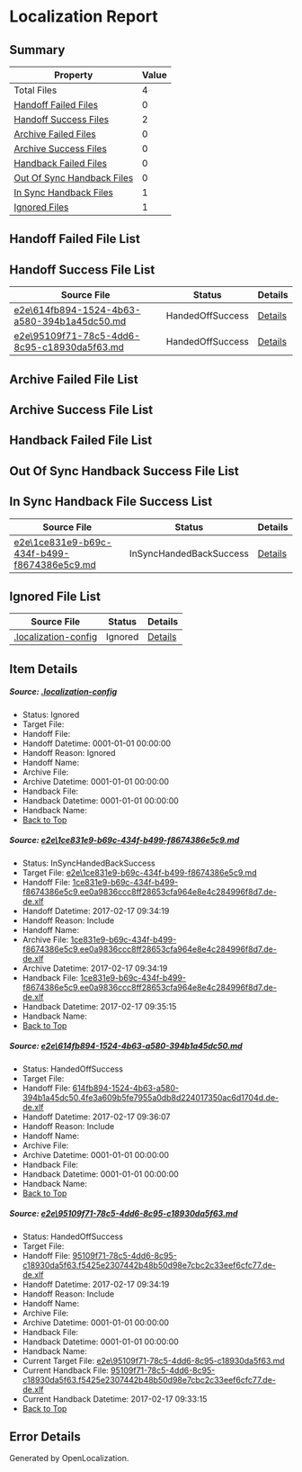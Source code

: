 # <a name='report-top'></a> Localization Report

## Summary
 Property | Value 
 -------- | ----- 
 Total Files | 4
[ Handoff Failed Files ](#handoff-failed-list)| 0
[ Handoff Success Files ](#handoff-success-list)| 2
[ Archive Failed Files ](#archive-failed-list)| 0
[ Archive Success Files ](#archive-success-list)| 0
[ Handback Failed Files ](#handback-failed-list)| 0
[ Out Of Sync Handback Files ](#outofsync-handback-success-list)| 0
[ In Sync Handback Files ](#insync-handback-success-list)| 1
[ Ignored Files ](#ignored-list)| 1

## <a name='handoff-failed-list'></a> Handoff Failed File List

## <a name='handoff-success-list'></a> Handoff Success File List
 Source File | Status | Details 
 ----------- | ------ | ------- 
 [e2e\614fb894-1524-4b63-a580-394b1a45dc50.md](https://github.com/OpenLocalizationTestOrg/ol-test0/blob/f4628176429fc25ef3f5c5e2690b4744eb70185c/e2e/614fb894-1524-4b63-a580-394b1a45dc50.md) | HandedOffSuccess | [Details](#29f243c0b457b47637836f96cc10adb70b29ea642)
 [e2e\95109f71-78c5-4dd6-8c95-c18930da5f63.md](https://github.com/OpenLocalizationTestOrg/ol-test0/blob/8ea793686916e4eef8759fec6daf5fbf19239cc9/e2e/95109f71-78c5-4dd6-8c95-c18930da5f63.md) | HandedOffSuccess | [Details](#6667d3ea4ed9670167e17f98c9da433e104f42f33)

## <a name='archive-failed-list'></a> Archive Failed File List

## <a name='archive-success-list'></a> Archive Success File List

## <a name='handback-failed-list'></a> Handback Failed File List

## <a name='outofsync-handback-success-list'></a> Out Of Sync Handback Success File List

## <a name='insync-handback-success-list'></a> In Sync Handback File Success List
 Source File | Status | Details 
 ----------- | ------ | ------- 
 [e2e\1ce831e9-b69c-434f-b499-f8674386e5c9.md](https://github.com/OpenLocalizationTestOrg/ol-test0/blob/8ea793686916e4eef8759fec6daf5fbf19239cc9/e2e/1ce831e9-b69c-434f-b499-f8674386e5c9.md) | InSyncHandedBackSuccess | [Details](#052b1c9db73d6764f5d0f95a79acc0b9d5fdbf451)

## <a name='ignored-list'></a> Ignored File List
 Source File | Status | Details 
 ----------- | ------ | ------- 
 [.localization-config](https://github.com/OpenLocalizationTestOrg/ol-test0/blob/f4628176429fc25ef3f5c5e2690b4744eb70185c/.localization-config) | Ignored | [Details](#cb0632cf59c1387fc1742bfb9fa3c47f87e2e5c90)

## Item Details
##### <a name='cb0632cf59c1387fc1742bfb9fa3c47f87e2e5c90'></a> Source: [.localization-config](https://github.com/OpenLocalizationTestOrg/ol-test0/blob/f4628176429fc25ef3f5c5e2690b4744eb70185c/.localization-config)
* Status: Ignored
* Target File: 
* Handoff File: 
* Handoff Datetime: 0001-01-01 00:00:00
* Handoff Reason: Ignored
* Handoff Name: 
* Archive File: 
* Archive Datetime: 0001-01-01 00:00:00
* Handback File: 
* Handback Datetime: 0001-01-01 00:00:00
* Handback Name: 
* [Back to Top](#report-top)

##### <a name='052b1c9db73d6764f5d0f95a79acc0b9d5fdbf451'></a> Source: [e2e\1ce831e9-b69c-434f-b499-f8674386e5c9.md](https://github.com/OpenLocalizationTestOrg/ol-test0/blob/8ea793686916e4eef8759fec6daf5fbf19239cc9/e2e/1ce831e9-b69c-434f-b499-f8674386e5c9.md)
* Status: InSyncHandedBackSuccess
* Target File: [e2e\1ce831e9-b69c-434f-b499-f8674386e5c9.md](https://github.com/OpenLocalizationTestOrg/ol-test4-dede/blob/3b4b8966534f54055d97538a0afe922f0f9eca2b/e2e/1ce831e9-b69c-434f-b499-f8674386e5c9.md)
* Handoff File: [1ce831e9-b69c-434f-b499-f8674386e5c9.ee0a9836ccc8ff28653cfa964e8e4c284996f8d7.de-de.xlf](https://github.com/OpenLocalizationTestOrg/ol-test4-handoff/blob/8820787dcc3e7f1246760fdc47999cb4fa84fa84/ol-handoff/OpenLocalizationTestOrg/ol-test4-dede/xinjiang/ht/1ce831e9-b69c-434f-b499-f8674386e5c9.ee0a9836ccc8ff28653cfa964e8e4c284996f8d7.de-de.xlf)
* Handoff Datetime: 2017-02-17 09:34:19
* Handoff Reason: Include
* Handoff Name: 
* Archive File: [1ce831e9-b69c-434f-b499-f8674386e5c9.ee0a9836ccc8ff28653cfa964e8e4c284996f8d7.de-de.xlf](https://github.com/OpenLocalizationTestOrg/ol-test4-handoff/blob/3775bac85850aa72646c336c7d4eebb5889db1c1/ol-archive/OpenLocalizationTestOrg/ol-test4-dede/xinjiang/ht/1ce831e9-b69c-434f-b499-f8674386e5c9.ee0a9836ccc8ff28653cfa964e8e4c284996f8d7.de-de.xlf)
* Archive Datetime: 2017-02-17 09:34:19
* Handback File: [1ce831e9-b69c-434f-b499-f8674386e5c9.ee0a9836ccc8ff28653cfa964e8e4c284996f8d7.de-de.xlf](https://github.com/OpenLocalizationTestOrg/ol-test4-handback/blob/f108a845ea81f04957cc41c7ff4fb81742b4b499/ol-handback/OpenLocalizationTestOrg/ol-test4-dede/xinjiang/ht/1ce831e9-b69c-434f-b499-f8674386e5c9.ee0a9836ccc8ff28653cfa964e8e4c284996f8d7.de-de.xlf)
* Handback Datetime: 2017-02-17 09:35:15
* Handback Name: 
* [Back to Top](#report-top)

##### <a name='29f243c0b457b47637836f96cc10adb70b29ea642'></a> Source: [e2e\614fb894-1524-4b63-a580-394b1a45dc50.md](https://github.com/OpenLocalizationTestOrg/ol-test0/blob/f4628176429fc25ef3f5c5e2690b4744eb70185c/e2e/614fb894-1524-4b63-a580-394b1a45dc50.md)
* Status: HandedOffSuccess
* Target File: 
* Handoff File: [614fb894-1524-4b63-a580-394b1a45dc50.4fe3a609b5fe7955a0db8d224017350ac6d1704d.de-de.xlf](https://github.com/OpenLocalizationTestOrg/ol-test4-handoff/blob/27b4932882065520185aa2a54e52b1a2be14be7a/ol-handoff/OpenLocalizationTestOrg/ol-test4-dede/xinjiang/ht/614fb894-1524-4b63-a580-394b1a45dc50.4fe3a609b5fe7955a0db8d224017350ac6d1704d.de-de.xlf)
* Handoff Datetime: 2017-02-17 09:36:07
* Handoff Reason: Include
* Handoff Name: 
* Archive File: 
* Archive Datetime: 0001-01-01 00:00:00
* Handback File: 
* Handback Datetime: 0001-01-01 00:00:00
* Handback Name: 
* [Back to Top](#report-top)

##### <a name='6667d3ea4ed9670167e17f98c9da433e104f42f33'></a> Source: [e2e\95109f71-78c5-4dd6-8c95-c18930da5f63.md](https://github.com/OpenLocalizationTestOrg/ol-test0/blob/8ea793686916e4eef8759fec6daf5fbf19239cc9/e2e/95109f71-78c5-4dd6-8c95-c18930da5f63.md)
* Status: HandedOffSuccess
* Target File: 
* Handoff File: [95109f71-78c5-4dd6-8c95-c18930da5f63.f5425e2307442b48b50d98e7cbc2c33eef6cfc77.de-de.xlf](https://github.com/OpenLocalizationTestOrg/ol-test4-handoff/blob/8820787dcc3e7f1246760fdc47999cb4fa84fa84/ol-handoff/OpenLocalizationTestOrg/ol-test4-dede/xinjiang/ht/95109f71-78c5-4dd6-8c95-c18930da5f63.f5425e2307442b48b50d98e7cbc2c33eef6cfc77.de-de.xlf)
* Handoff Datetime: 2017-02-17 09:34:19
* Handoff Reason: Include
* Handoff Name: 
* Archive File: 
* Archive Datetime: 0001-01-01 00:00:00
* Handback File: 
* Handback Datetime: 0001-01-01 00:00:00
* Handback Name: 
* Current Target File: [e2e\95109f71-78c5-4dd6-8c95-c18930da5f63.md](https://github.com/OpenLocalizationTestOrg/ol-test4-dede/blob/3871028e267d12e11d734886f2208eb4c72e380b/e2e/95109f71-78c5-4dd6-8c95-c18930da5f63.md)
* Current Handback File: [95109f71-78c5-4dd6-8c95-c18930da5f63.f5425e2307442b48b50d98e7cbc2c33eef6cfc77.de-de.xlf](https://github.com/OpenLocalizationTestOrg/ol-test4-handback/blob/b4b1138c11f054d82ee92e3541ac806ee20e0849/ol-handback/OpenLocalizationTestOrg/ol-test4-dede/xinjiang/ht/95109f71-78c5-4dd6-8c95-c18930da5f63.f5425e2307442b48b50d98e7cbc2c33eef6cfc77.de-de.xlf)
* Current Handback Datetime: 2017-02-17 09:33:15
* [Back to Top](#report-top)


## Error Details

Generated by OpenLocalization.
